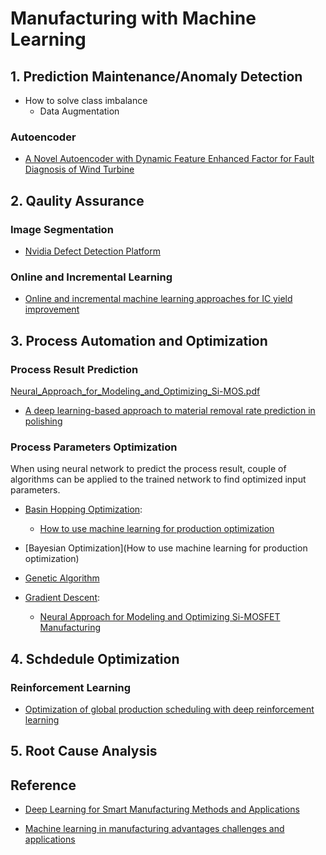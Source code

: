 # Manufacturing with Machine Learning

## 1. Prediction Maintenance/Anomaly Detection

* How to solve class imbalance
  * Data Augmentation 

### Autoencoder

* [A Novel Autoencoder with Dynamic Feature Enhanced Factor for Fault Diagnosis of Wind Turbine]()


## 2. Qaulity Assurance

### Image Segmentation

* [Nvidia Defect Detection Platform](https://devblogs.nvidia.com/automatic-defect-inspection-using-the-nvidia-end-to-end-deep-learning-platform/)

### Online and Incremental Learning

* [Online and incremental machine learning approaches for IC yield improvement]()

## 3. Process Automation and Optimization

### Process Result Prediction

[Neural_Approach_for_Modeling_and_Optimizing_Si-MOS.pdf](https://github.com/epadam/Machine-Learning-Tutorial-Demo-Resources/files/7228767/Neural_Approach_for_Modeling_and_Optimizing_Si-MOS.pdf)
* [A deep learning-based approach to material removal rate prediction in polishing]()

### Process Parameters Optimization

When using neural network to predict the process result, couple of algorithms can be applied to the trained network to find optimized input parameters.

* [Basin Hopping Optimization]():
  
  * [How to use machine learning for production optimization](https://towardsdatascience.com/machine-learning-for-production-optimization-e460a0b82237)

* [Bayesian Optimization](How to use machine learning for production optimization)

* [Genetic Algorithm]()

* [Gradient Descent]():

  * [Neural Approach for Modeling and Optimizing Si-MOSFET Manufacturing](https://ieeexplore.ieee.org/abstract/document/9178720)

## 4. Schdedule Optimization

### Reinforcement Learning

* [Optimization of global production scheduling with deep reinforcement learning]()

## 5. Root Cause Analysis

## Reference

* [Deep Learning for Smart Manufacturing Methods and Applications](https://www.sciencedirect.com/science/article/abs/pii/S0278612518300037)

* [Machine learning in manufacturing advantages challenges and applications](https://www.tandfonline.com/doi/full/10.1080/21693277.2016.1192517)

